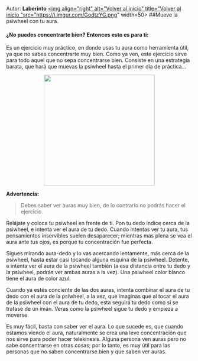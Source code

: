 Autor: **Laberinto**
<a href="https://github.com/Ocul-LB/Projecto-LB/wiki"><img align="right" alt="Volver al inicio" title="Volver al inicio "src="https://i.imgur.com/GodtzYG.png" width=50></a>
##Mueve la psiwheel con tu aura.

#### ¿No puedes concentrarte bien? Entonces esto es para ti:

Es un ejercicio muy práctico, en donde usas tu aura como herramienta útil, ya que no sabes concentrarte muy bien. Como ya ven, este ejercicio sirve para todo aquel que no sepa concentrarse bien. Consiste en una estrategia barata, que hará que muevas la psiwheel hasta el primer día de práctica…

<p align="center"><img src="http://i.imgur.com/bWcB1tU.jpg" height="300" width="300"></p>

**Advertencia:** 
> Debes saber ver auras muy bien, de lo contrario no podrás hacer el ejercicio.

Relájate y coloca tu psiwheel en frente de ti. Pon tu dedo índice cerca de la psiwheel, e intenta ver el aura de tu dedo. Cuando intentas ver tu aura, tus pensamientos inservibles suelen desaparecer; mientras mas plena se vea el aura ante tus ojos, es porque tu concentración fue perfecta.

Sigues mirando aura-dedo y lo vas acercando lentamente, más cerca de la psiwheel, hasta estar casi tocando alguna esquina de la psiwheel. Detente, e intenta ver el aura de la psiwheel también (a esa distancia entre tu dedo y la psiwheel, podrás ver ambas auras a la vez). Una psiwheel color blanco tiene el aura de color azul.

Cuando ya estés conciente de las dos auras, intenta combinar el aura de tu dedo con el aura de la psiwheel, a la vez, que imaginas que al tocar el aura de la psiwheel con el aura de tu dedo, esta seguirá tu dedo como si se tratase de un imán. Veras como la psiwheel sigue tu dedo y empieza a moverse.

Es muy fácil, basta con saber ver el aura. Lo que sucede es, que cuando estamos viendo el aura, naturalmente se crea una leve concentración que nos sirve para poder hacer telekinesis. Alguna persona ven auras pero no sabe concentrarse en otras cosas; por lo tanto, es muy útil para las personas que no saben concentrarse bien y que saben ver auras.
